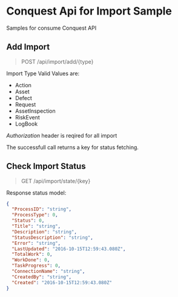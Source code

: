 # Conquest Api for Import Sample
Samples for consume Conquest API


## Add Import
>POST /api/import/add/{type}

Import Type Valid Values are: 
- Action 
- Asset 
- Defect
- Request
- AssetInspection
- RiskEvent
- LogBook

*Authorization* header is reqired for all import

The successfull call returns a key for status fetching.

## Check Import Status
>GET /api/import/state/{key}

Response status model:

```json
{ 
  "ProcessID": "string", 
  "ProcessType": 0,
  "Status": 0,
  "Title": "string",
  "Description": "string",
  "StatusDescription": "string",
  "Error": "string",
  "LastUpdated": "2016-10-15T12:59:43.080Z",
  "TotalWork": 0,
  "WorkDone": 0,
  "TaskProgress": 0,
  "ConnectionName": "string",
  "CreatedBy": "string",
  "Created": "2016-10-15T12:59:43.080Z"
}
```
